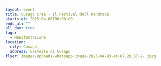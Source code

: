 ```yaml
---
layout: event
title: Cusago Crea - Il Festival dell'Handmade
starts_at: 2025-04-06T00:00:00
ends_at: ""
all_day: true
tags:
  - Manifestazione
location:
  city: Cusago
  address: Castello di Cusago
flyer: images/uploads/whatsapp-image-2025-04-03-at-07.28.57-2-.jpeg
---
```

